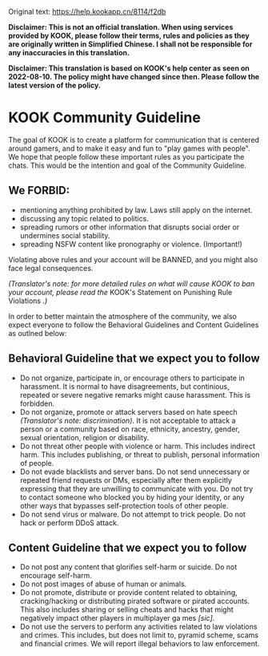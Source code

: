 Original text: https://help.kookapp.cn/8114/f2db

**Disclaimer: This is not an official translation. When using services provided by KOOK, please follow their terms, rules and policies as they are originally written in Simplified Chinese. I shall not be responsible for any inaccuracies in this translation.**

**Disclaimer: This translation is based on KOOK's help center as seen on 2022-08-10. The policy might have changed since then. Please follow the latest version of the policy.**

# KOOK Community Guideline
The goal of KOOK is to create a platform for communication that is centered around gamers, and to make it easy and fun to "play games with people". We hope that people follow these important rules as you participate the chats. This would be the intention and goal of the Community Guideline.

## We FORBID:
- mentioning anything prohibited by law. Laws still apply on the internet.
- discussing any topic related to politics.
- spreading rumors or other information that disrupts social order or undermines social stability.
- spreading NSFW content like pronography or violence. (Important!)

Violating above rules and your account will be BANNED, and you might also face legal consequences.

*(Translator's note: for more detailed rules on what will cause KOOK to ban your account, please read the* KOOK's Statement on Punishing Rule Violations *.)*

In order to better maintain the atmosphere of the community, we also expect everyone to follow the Behavioral Guidelines and Content Guidelines as outlned below:

## Behavioral Guideline that we expect you to follow
- Do not organize, participate in, or encourage others to participate in harassment. It is normal to have disagreements, but continious, repeated or severe negative remarks might cause harassment. This is forbidden.
- Do not organize, promote or attack servers based on hate speech *(Translator's note: discrimination)*. It is not acceptable to attack a person or a community based on race, ethnicity, ancestry, gender, sexual orientation, religion or disability.
- Do not threat other people with violence or harm. This includes indirect harm. This includes publishing, or threat to publish, personal information of people.
- Do not evade blacklists and server bans. Do not send unnecessary or repeated friend requests or DMs, especially after them explicitly expressing that they are unwilling to communicate with you. Do not try to contact someone who blocked you by hiding your identity, or any other ways that bypasses self-protection tools of other people.
- Do not send virus or malware. Do not attempt to trick people. Do not hack or perform DDoS attack.

## Content Guideline that we expect you to follow
- Do not post any content that glorifies self-harm or suicide. Do not encourage self-harm.
- Do not post images of abuse of human or animals.
- Do not promote, distribute or provide content related to obtaining, cracking/hacking or distributing pirated software or pirated accounts. This also includes sharing or selling cheats and hacks that might negatively impact other players in multiplayer ga mes *[sic]*.
- Do not use the servers to perform any activities related to law violations and crimes. This includes, but does not limit to, pyramid scheme, scams and financial crimes. We will report illegal behaviors to law enforcement.
